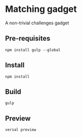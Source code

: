 # Matching gadget

A non-trivial challenges gadget

## Pre-requisites

    npm install gulp --global

## Install

    npm install

## Build

    gulp

## Preview

    versal preview
